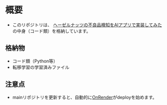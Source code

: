 # 概要

- このリポジトリは、
[ヘーゼルナッツの不良品検知をAIアプリで実装してみた](https://qiita.com/rcky225/items/625fac2459246352834b)
の中身（コード類）を格納しています。

## 格納物

- コード類（Python等）
- 転移学習の学習済みファイル

## 注意点

- mainリポジトリを更新すると、自動的に[OnRender](https://dashboard.render.com/web/srv-cn4v9ken7f5s73940n7g/events)がdeployを始めます。
